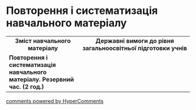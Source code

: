 <div id="hypercomments_widget" class="js-hypercomments-widget invisible"></div>

Повторення і систематизація навчального матеріалу
=============================================

<table>
  <tr>
    <td width="40%" align="center"><b>Зміст навчального матеріалу<b></td>
    <td width="60%" align="center"><b>Державні вимоги до рівня загальноосвітньої підготовки учнів</b></td>
  </tr>
  <tr>
    <td width="40%" style="vertical-align:top !important;">
    <b>Повторення і систематизація навчального матеріалу. Резервний час. (2 год.)</b><br>
    </td>
    <td width="60%" style="vertical-align:top !important;">
	</td>
  </tr>
</table>

<div class="js-hypercomments-container">
<a href="http://hypercomments.com" class="hc-link" title="comments widget">comments powered by HyperComments</a>
</div>